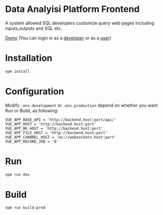 Data Analyisi Platform Frontend
==============================
A system allowed SQL developers customize query web pages including inputs,outputs and SQL etc.

[Demo](http://129.211.26.73:8080) (You can login in as a [developer](http://129.211.26.73:8080/login?password=deve%401234%21&username=deve1) or as a [user](http://129.211.26.73:8080/login?password=12345678%21&username=user1)) 

Installation
============
```bash
npm install 
```



Configuration
=============
Modify `.env.development` or `.env.production` depend on whether you want Run or Build, as following: 
```
VUE_APP_BASE_API = 'http://backend.host:port/api/'
VUE_APP_HOST = 'http://backend.host:port'
VUE_APP_BK_HOST = 'http://backend.host:port'
VUE_APP_FILE_HOST = 'http://backend.host:port'
VUE_APP_CHANNEL_HOST = 'ws://websockets.host:port'
VUE_APP_RECORD_JOB = '0'
```

Run
===
```bash
npm run dev
```



Build
=====
```bash
npm run build:prod
```

